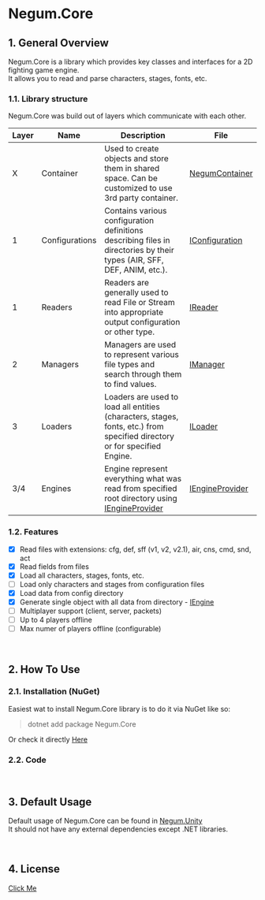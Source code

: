 # Negum.Core

## 1. General Overview
Negum.Core is a library which provides key classes and interfaces for a 2D fighting game engine. <br/>
It allows you to read and parse characters, stages, fonts, etc.

### 1.1. Library structure
Negum.Core was build out of layers which communicate with each other.

Layer | Name | Description | File
------|------|-------------|------
X | Container | Used to create objects and store them in shared space. Can be customized to use 3rd party container. | [NegumContainer](https://github.com/TheNegumProject/Negum.Core/blob/main/Negum.Core/Containers/NegumContainer.cs)
1 | Configurations | Contains various configuration definitions describing files in directories by their types (AIR, SFF, DEF, ANIM, etc.). | [IConfiguration](https://github.com/TheNegumProject/Negum.Core/blob/main/Negum.Core/Configurations/IConfiguration.cs)
1 | Readers | Readers are generally used to read File or Stream into appropriate output configuration or other type. | [IReader](https://github.com/TheNegumProject/Negum.Core/blob/main/Negum.Core/Readers/IReader.cs)
2 | Managers | Managers are used to represent various file types and search through them to find values. | [IManager](https://github.com/TheNegumProject/Negum.Core/blob/main/Negum.Core/Managers/IManager.cs)
3 | Loaders | Loaders are used to load all entities (characters, stages, fonts, etc.) from specified directory or for specified Engine. | [ILoader](https://github.com/TheNegumProject/Negum.Core/blob/main/Negum.Core/Loaders/ILoader.cs)
3/4 | Engines | Engine represent everything what was read from specified root directory using [IEngineProvider](https://github.com/TheNegumProject/Negum.Core/blob/main/Negum.Core/Engines/IEngineProvider.cs) | [IEngineProvider](https://github.com/TheNegumProject/Negum.Core/blob/main/Negum.Core/Engines/IEngineProvider.cs)

### 1.2. Features
- [X] Read files with extensions: cfg, def, sff (v1, v2, v2.1), air, cns, cmd, snd, act
- [X] Read fields from files
- [X] Load all characters, stages, fonts, etc.
- [ ] Load only characters and stages from configuration files
- [X] Load data from config directory
- [X] Generate single object with all data from directory - [IEngine](https://github.com/TheNegumProject/Negum.Core/blob/main/Negum.Core/Engines/IEngine.cs)
- [ ] Multiplayer support (client, server, packets)
- [ ] Up to 4 players offline
- [ ] Max numer of players offline (configurable)

</br>

## 2. How To Use

### 2.1. Installation (NuGet)
Easiest wat to install Negum.Core library is to do it via NuGet like so:
> dotnet add package Negum.Core

Or check it directly [Here](https://www.nuget.org/packages/Negum.Core/)

### 2.2. Code

</br>

## 3. Default Usage
Default usage of Negum.Core can be found in [Negum.Unity](https://github.com/TheNegumProject/Negum.Unity) </br>
It should not have any external dependencies except .NET libraries.

</br>

## 4. License
[Click Me](https://github.com/TheNegumProject/Negum.Core/blob/main/LICENSE)
